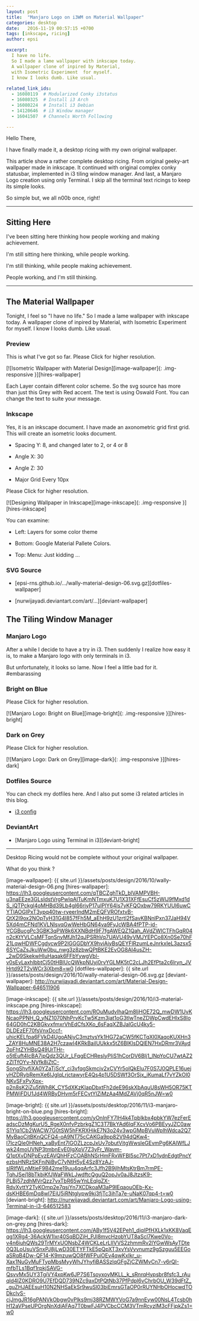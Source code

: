 ```yaml
---
layout: post
title:  "Manjaro Logo on i3WM on Material Wallpaper"
categories: desktop
date:   2016-11-19 00:57:15 +0700
tags: [inkscape, ricing]
author: epsi

excerpt:
  I have no life.
  So I made a lame wallpaper with inkscape today.
  A wallpaper clone of inpired by Material,
  with Isometric Experiment  for myself.
  I know I looks dumb. Like usual.
  
related_link_ids:
  - 16080119  # Modularized Conky i3status
  - 16080325  # Install i3 Arch
  - 16080224  # Install i3 Debian
  - 14120646  # i3 Window manager
  - 16041507  # Channels Worth Following

---
```


Hello There,

I have finally made it,
a desktop ricing with my own original wallpaper.

This article show a rather complete desktop ricing.
From original geeky-art wallpaper made in inkscape.
It continued with original complex conky statusbar,
implemented in i3 tiling window manager.
And last, a Manjaro Logo creation using only Terminal.
I skip all the terminal text ricings to keep its simple looks.

So simple but, we all n00b once, right!

-- -- --

## Sitting Here 

I've been sitting here thinking how people working and making achievement.

I'm still sitting here thinking, while people working.

I'm still thinking, while people making achievement.

People working, and I'm still thinking.

-- -- --

## The Material Wallpaper

Tonight, I feel so "I have no life."
So I made a lame wallpaper with inkscape today.
A wallpaper clone of inpired by Material,
with Isometric Experiment for myself.
I know I looks dumb. Like usual.

### Preview

This is what I've got so far.
Please Click for higher resolution.

[![Isometric Wallpaper with Material Design][image-wallpaper]{: .img-responsive }][hires-wallpaper]

Each Layer contain different color scheme.
So the svg source has more than just this Grey with Red accent.
The text is using Oswald Font.
You can change the text to suite your message.

### Inkscape

Yes, it is an inkscape document.
I have made an axonometric grid first grid.
This will create an isometric looks document.

* Spacing Y: 8, and changed later to 2, or 4 or 8

* Angle X: 30

* Angle Z: 30

* Major Grid Every 10px

Please Click for higher resolution.

[![Designing Wallpaper in Inkscape][image-inkscape]{: .img-responsive }][hires-inkscape]

You can examine:

* Left: Layers for some color theme

* Bottom: Google Material Pallete Colors.

* Top: Menu: Just kidding ...

### SVG Source

* [epsi-rns.github.io/.../wally-material-design-06.svg.gz][dotfiles-wallpaper]

* [nurwijayadi.deviantart.com/art/...][deviant-wallpaper]


## The Tiling Window Manager

### Manjaro Logo

After a while I decide to have a try in i3.
Then suddenly I realize how easy it is,
to make a Manjaro logo with only terminals in i3.

But unfortunately, it looks so lame.
Now I feel a little bad for it. #embarassing

### Bright on Blue

Please Click for higher resolution.

[![Manjaro Logo: Bright on Blue][image-bright]{: .img-responsive }][hires-bright]

### Dark on Grey

Please Click for higher resolution.

[![Manjaro Logo: Dark on Grey][image-dark]{: .img-responsive }][hires-dark]

### Dotfiles Source

You can check my dotfiles here. And I also put some i3 related articles in this blog.

* [i3 config][source-i3]

### DeviantArt

* [Manjaro Logo using Terminal in i3][deviant-bright]

-- -- --

Desktop Ricing would not be complete without your original wallpaper.

What do you think ?


[//]: <> ( -- -- -- links below -- -- -- )

[image-wallpaper]:    {{ site.url }}/assets/posts/design/2016/10/wally-material-design-06.png
[hires-wallpaper]:    https://lh3.googleusercontent.com/qTBCZghTkD_blVAMPVBH-u3naEEze3GLsIdstVrgPwIqAITuKmNTmxuK7U1X31XFfEsuCf5zWlJ9fMxd1dS_jQTPckgl4oMHBd39Lb4gI66riyP17uIPlY64Is7yKFQOxbw79RKYUUl6uwCYTIAOGIPxT3ypq40tw-ryeerIndM2mEQFVROfxtvB-QtX2l9ox2NOpTyH31G4l857fFh5M_aEhH9zU1zrtl2fSavKBNnlPxn37JaH94V5Xd4mCFNd1KVLNlsvqGwWeHbGN64va9FyJcWBA4fPTP-jd-YCGBucgPc3GBK3qPW8k6XXNBdH9F7fgAWEQZ1Qah_AVdZWICTFhGqR04n2cKtYVLCsMFTqnSnyMfJh12qJPSRhVq7UAVU49yVMJYEPCo8Xn0Se70hF21LqwHDWFCgdycw9P2lGGGDbYX9hviAiyBsQEYFlRzumLeJnrkxIeL3azsx56SYCaZsJkuWw0bu_nwg3z8zbwQPtBKE2EvOG8AI4usZH-_2wD9SkekwHIuHaqak6FFbYywgVbl-v0sEvLaxhlbbtCj50tHBlUcQWkpNUyj0rvYGLMK5tC2cLJh2EfPta2c6lryn_JVHrtd92T2vWCr3iXbm8=w0
[dotfiles-wallpaper]: {{ site.url }}/assets/posts/design/2016/10/wally-material-design-06.svg.gz
[deviant-wallpaper]:  http://nurwijayadi.deviantart.com/art/Material-Design-Wallpaper-646511906

[image-inkscape]:     {{ site.url }}/assets/posts/design/2016/10/i3-material-inkscape.png
[hires-inkscape]:     https://lh3.googleusercontent.com/ROuMudvIhaQm8IjHOE72Q_mwDW1UvKNcaoPPNH_Q_yNZ1070NhPrvKcTw5Kzm3jat1oG3tlwTneZDWpCwdEHlxS8lo64GD0hC2KBGkvxfmxrVhEdCfsXKo_6sFaqXZBJalGcU4ky5-DLDEzEF70fsVnxDccf-uhicKELfpa6FVkD4UgoANjyC3mztysYk1HG72aCW5fKCTqXI0XaqoKUXHn3_ZAY8HuMNE38A2H7czawI4KRkBailUUkkx5tZ6BlKlsDQlEN7HxDRmr3VAyd2pFhtZYHBsQ49UrTHr-o5tEuft4IcBA7ipQdz3QUr_LFqgECHResIyPIiS1hCorDV6BIj1_lNpYoCU7wtAZ2zZITfOYv-NVfk8iZtC-SongShvfiXA0YZaTjScY_ci3vfqgSkmcjv2xCVYr5oIQkElu7F0S7J0QPLE16uejyHZDRybRemXe6lJgIqLrjctawyrE4Qs4p1U5DSWf3OrSjx_iKumaLf7vYZkOl0NKvSFxPyXpx-p2n8sK2iZu5tWh8K_CY5dXKzKIapDbxtFh2deE96skXbAquU8sWH5OR75KTPMWiFDU1Jd4WRByDHvm5rFECvtYlZiMzAa4MdZAVj0qR5nJW=w0

[image-bright]:    {{ site.url }}/assets/posts/desktop/2016/11/i3-manjaro-bright-on-blue.png
[hires-bright]:    https://lh3.googleusercontent.com/yOnInFY7lH4k4Tpblkbx4pbkYW7ezFerEadscDzMgKurU5_RgeX0nfvPzbrkgZ1C3T7BkYAd6lqFXcvVo6PBEyyJZC0awS1Ylq1Cb2WACW7G0tSW5hFKRXHikE7N3o24v3wpGMpBVuWplhWdca2Q7MyBaoCitBKnQCFQ4-oA9NT75cCAKGa9pp82V94dQKw4-I7lczQIe0HNeh_xaByEnt7lGOZLzcpJxUv7obutVitgWwsleGEvmPg6KAlWfLJwk24moUVNP3tmbnEvE0IgXpV7Z3yFr_Wavm-Q1ptXvDNPpEvzEAVQhHFzCOABhNSrHmFRxWFBI5sc7Pt7xD1ydnEdgtPncYezbsHNRzSKFnjNiByC7yNtH5yE4Sz8YzAJ-sIRIfWLnMtjeF9B42me19uu4qqArfc3Jfh2B9jIhMtsKtrBm7rmPE-TqhJSej18bTkbjKfJWaFWkLJwdftcQguQ2opJv0aJ8JtzsK9-PLBj57zdhMVrQzz7vxTbR65wYnLEqlgZX-RdvXvttY2TyKOmp2e7qsiYn7XCDkoaM3aP9IEqaouOEb-Kx-dsKHBE6mDq8wI7EiU5iRNtglypw9kj3fjTc3ihTa7e-uNaK07qp4-t=w0
[deviant-bright]:  http://nurwijayadi.deviantart.com/art/Manjaro-Logo-using-Terminal-in-i3-646512583

[image-dark]:     {{ site.url }}/assets/posts/desktop/2016/11/i3-manjaro-dark-on-grey.png
[hires-dark]:     https://lh3.googleusercontent.com/ABy1f5V42EPeh1_djqIPfHXLk1xKK8VaqEqg1XRg4-36AckW1lxr40SqBDZjH_PJl8mvcHzobYUT8aScl7Kwe0Vo-v4n6iuhQWs29TrMYxUONsbZ4WCKLeLrLIIVVS2zhmmRv2lYGwWsAyTDte0Q3LoUsuVSnxPJ8jLwD30ETYFTkE5pQpXT3xvYsVyvnumz9gSzguu5EEGoaSRqB4Dw-QF14-K9mzuwQO8fWFPuiOEv4qwKxIkr_u-Xax1NuGvMuFTypMbsMyyWhJYhyfiBASSzlqGFgZjCZWMvCn7-v6rQI-mfbTLs1Bqf1rpkjSAVG-QsvvMx5UY3TgiVY4xpKw6JP7S6TsoyxoyMKLL_k_sRnrqHypsbr8fsfc3_rAuqld4IZ0KDRO9U7EfDQD739NZc9axDtPQtNb37PfPdpl6vChrbOU_W39dFtZ__guZHJAEEsuH10N2NHSaEkSr9wuSl03biEmrsGTaOP0rRUYNHbOHocwdTODkclvS-cjJmgJR16gPANVkObgw0vPlks9mj38RZMWYVoG7a9nnEyw00NsL4Tcsb0hH12aVPseUPOrgNnXdiAFAq7T0bwFJ4PVCbcCCM3VTmRcyzIM3cFFjpkZs1=w0

[source-i3]: https://github.com/epsi-rns/dotfiles/tree/master/i3
